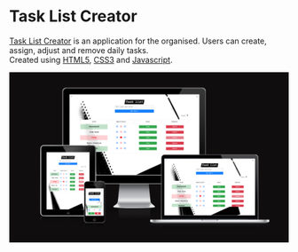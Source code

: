 # Task List Creator

<a href="https://mattdunks94.github.io/task-list-creator/">Task List Creator</a> is an application for the organised. Users can create, assign, adjust and remove daily tasks.<br> Created using <a href="https://en.wikipedia.org/wiki/HTML5#:~:text=HTML5%20(Hypertext%20Markup%20Language%205,as%20the%20HTML%20Living%20Standard.">HTML5</a>, <a href="https://en.wikipedia.org/wiki/CSS">CSS3</a> and <a href="https://en.wikipedia.org/wiki/JavaScript">Javascript</a>.

<img src="/documentation/README-images/TASK-CREATOR-AMIRESPONSIVE.png">

